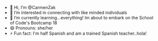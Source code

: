 - 👋 Hi, I’m @CarmenZak
- 👀 I’m interested in connecting with like minded individuals
- 🌱 I’m currently learning...everything! Im about to embark on the School of Code's Bootcamp 18
- 😄 Pronouns: she/her
- ⚡ Fun fact: I'm half Spanish and am a trained Spanish teacher..hola!

<!---
CarmenZak/CarmenZak is a ✨ special ✨ repository because its `README.md` (this file) appears on your GitHub profile.
You can click the Preview link to take a look at your changes.
--->
